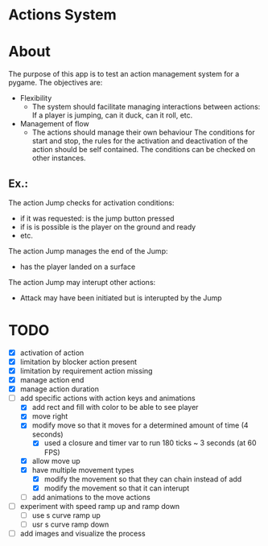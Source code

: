 # Actions System

# About
The purpose of this app is to test an action management system for a pygame.
The objectives are:
* Flexibility
    * The system should facilitate managing interactions between actions:
        If a player is jumping, can it duck, can it roll, etc.
* Management of flow
    * The actions should manage their own behaviour
        The conditions for start and stop, the rules for the activation and deactivation of the action should be self contained.
        The conditions can be checked on other instances.
## Ex.:
The action Jump checks for activation conditions:
* if it was requested: is the jump button pressed
* if is is possible is the player on the ground and ready
* etc.

The action Jump manages the end of the Jump:
* has the player landed on a surface

The action Jump may interupt other actions:
* Attack may have been initiated but is interupted by the Jump

# TODO
* [x] activation of action
* [x] limitation by blocker action present
* [x] limitation by requirement action missing
* [x] manage action end
* [x] manage action duration
* [ ] add specific actions with action keys and animations
    * [x] add rect and fill with color to be able to see player
    * [x] move right
    * [x] modify move so that it moves for a determined amount of time (4 seconds)
        * [x] used a closure and timer var to run 180 ticks ~ 3 seconds (at 60 FPS)
    * [x] allow move up
    * [x] have multiple movement types
        * [x] modify the movement so that they can chain instead of add
        * [x] modify the movement so that it can interupt
    * [ ] add animations to the move actions
* [ ] experiment with speed ramp up and ramp down
    * [ ] use s curve ramp up
    * [ ] usr s curve ramp down
* [ ] add images and visualize the process
